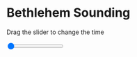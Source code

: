 <h1>Bethlehem Sounding</h1>
<p>Drag the slider to change the time</p>

<div class="slidecontainer">
<input oninput='setImage(this)' class="slider" type="range" min="0" max="6" value="0" step="1" />
<img id='img'/>
</div>

<script>
var img = document.getElementById('img');
var img_array = ['/assets/images/skwt/skd_bet_wrfout_d01_2020-06-02_12:00:00.png',
'/assets/images/skwt/skd_bet_wrfout_d01_2020-06-02_18:00:00.png',
'/assets/images/skwt/skd_bet_wrfout_d01_2020-06-03_00:00:00.png',
'/assets/images/skwt/skd_bet_wrfout_d01_2020-06-03_06:00:00.png',
'/assets/images/skwt/skd_bet_wrfout_d01_2020-06-03_12:00:00.png',
'/assets/images/skwt/skd_bet_wrfout_d01_2020-06-03_18:00:00.png',];
function setImage(obj)
{
        var value = obj.value;
        img.src = img_array[value];

}
</script>
